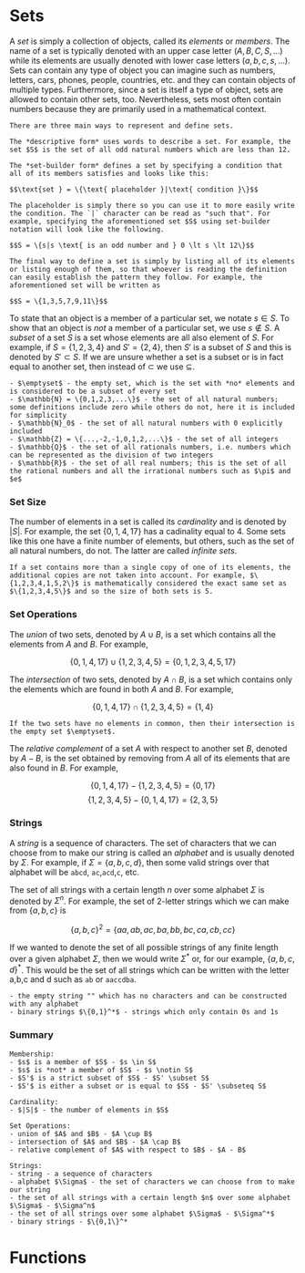 # Sets
A *set* is simply a collection of objects, called its *elements* or *members*. The name of a set is typically denoted with an upper case letter ($A, B, C, S, ...$) while its elements are usually denoted with lower case letters ($a, b, c, s, ...)$. Sets can contain any type of object you can imagine such as numbers, letters, cars, phones, people, countries, etc. and they can contain objects of multiple types. Furthermore, since a set is itself a type of object, sets are allowed to contain other sets, too. Nevertheless, sets most often contain numbers because they are primarily used in a mathematical context.

```admonish info title="Set Representation"
There are three main ways to represent and define sets.

The *descriptive form* uses words to describe a set. For example, the set $S$ is the set of all odd natural numbers which are less than 12.

The *set-builder form* defines a set by specifying a condition that all of its members satisfies and looks like this:

$$\text{set } = \{\text{ placeholder }|\text{ condition }\}$$

The placeholder is simply there so you can use it to more easily write the condition. The `|` character can be read as "such that". For example, specifying the aforementioned set $S$ using set-builder notation will look like the following.

$$S = \{s|s \text{ is an odd number and } 0 \lt s \lt 12\}$$

The final way to define a set is simply by listing all of its elements or listing enough of them, so that whoever is reading the definition can easily establish the pattern they follow. For example, the aforementioned set will be written as

$$S = \{1,3,5,7,9,11\}$$
```

To state that an object is a member of a particular set, we notate $s \in S$. To show that an object is *not* a member of a particular set, we use $s \notin S$. A *subset* of a set $S$ is a set whose elements are all also element of $S$. For example, if $S = \{1,2,3,4\}$ and $S' = \{2,4\}$, then $S'$ is a subset of $S$ and this is denoted by $S'\subset S$. If we are unsure whether a set is a subset or is in fact equal to another set, then instead of $\subset$ we use $\subseteq$.

```admonish tip title="Special Sets"
- $\emptyset$ - the empty set, which is the set with *no* elements and is considered to be a subset of every set
- $\mathbb{N} = \{0,1,2,3,...\}$ - the set of all natural numbers; some definitions include zero while others do not, here it is included for simplicity
- $\mathbb{N}_0$ - the set of all natural numbers with 0 explicitly included
- $\mathbb{Z} = \{...,-2,-1,0,1,2,...\}$ - the set of all integers
- $\mathbb{Q}$ - the set of all rationals numbers, i.e. numbers which can be represented as the division of two integers
- $\mathbb{R}$ - the set of all real numbers; this is the set of all the rational numbers and all the irrational numbers such as $\pi$ and $e$
```

### Set Size
The number of elements in a set is called its *cardinality* and is denoted by $|S|$. For example, the set $\{0,1,4,17\}$ has a cadinality equal to 4. Some sets like this one have a finite number of elements, but others, such as the set of all natural numbers, do not. The latter are called *infinite sets*.

```admonish note
If a set contains more than a single copy of one of its elements, the additional copies are not taken into account. For example, $\{1,2,3,4,1,5,2\}$ is mathematically considered the exact same set as $\{1,2,3,4,5\}$ and so the size of both sets is 5.
```

### Set Operations
The *union* of two sets, denoted by $A\cup B$, is a set which contains all the elements from $A$ and $B$. For example,

$$\{0,1,4,17\} \cup \{1,2,3,4,5\} = \{0,1,2,3,4,5,17\}$$

The *intersection* of two sets, denoted by $A\cap B$, is a set which contains only the elements which are found in both $A$ and $B$. For example,

$$\{0,1,4,17\} \cap \{1,2,3,4,5\} = \{1,4\}$$

```admonish note
If the two sets have no elements in common, then their intersection is the empty set $\emptyset$.
```

The *relative complement* of a set $A$ with respect to another set $B$, denoted by $A - B$, is the set obtained by removing from $A$ all of its elements that are also found in $B$. For example,

$$\{0,1,4,17\} - \{1,2,3,4,5\} = \{0,17\}$$
$$\{1,2,3,4,5\} - \{0,1,4,17\} = \{2,3,5\}$$

### Strings
A *string* is a sequence of characters. The set of characters that we can choose from to make our string is called an *alphabet* and is usually denoted by $\Sigma$. For example, if $\Sigma = \{a,b,c,d\}$, then some valid strings over that alphabet will be `abcd`, `ac`,`acd`,`c`, etc.

The set of all strings with a certain length $n$ over some alphabet $\Sigma$ is denoted by $\Sigma^n$. For example, the set of 2-letter strings which we can make from $\{a,b,c\}$ is 

$$\{a,b,c\}^2 = \{aa,ab,ac,ba,bb,bc,ca,cb,cc\}$$

If we wanted to denote the set of all possible strings of any finite length over a given alphabet $\Sigma$, then we would write $\Sigma^*$ or, for our example, $\{a,b,c,d\}^*$. This would be the set of all strings which can be written with the letter a,b,c and d such as `ab` or `aaccdba`.

```admonish tip title="Special Strings"
- the empty string "" which has no characters and can be constructed with any alphabet
- binary strings $\{0,1}^*$ - strings which only contain 0s and 1s
```

### Summary
```admonish summary
Membership:
- $s$ is a member of $S$ - $s \in S$
- $s$ is *not* a member of $S$ - $s \notin S$
- $S'$ is a strict subset of $S$ - $S' \subset S$
- $S'$ is either a subset or is equal to $S$ - $S' \subseteq S$

Cardinality:
- $|S|$ - the number of elements in $S$

Set Operations:
- union of $A$ and $B$ - $A \cup B$
- intersection of $A$ and $B$ - $A \cap B$
- relative complement of $A$ with respect to $B$ - $A - B$

Strings:
- string - a sequence of characters
- alphabet $\Sigma$ - the set of characters we can choose from to make our string
- the set of all strings with a certain length $n$ over some alphabet $\Sigma$ - $\Sigma^n$
- the set of all strings over some alphabet $\Sigma$ - $\Sigma^*$
- binary strings - $\{0,1\}^*
```

# Functions
